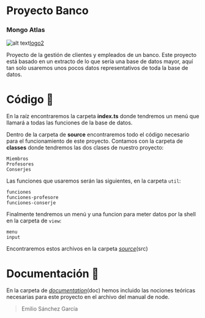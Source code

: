 # Proyecto Banco
### Mongo Atlas

![alt text][logo1][logo2][logo3]

[logo1]: https://imgr.search.brave.com/LQX0cwX7D_PUqrL82ylNVYwCWHvzxskM8YliBOdoqmA/fit/300/300/ce/1/aHR0cHM6Ly9odW1h/bmNvZGVycy1mb3Jt/YXRpb25zLnMzLmFt/YXpvbmF3cy5jb20v/dXBsb2Fkcy9jb3Vy/c2UvbG9nby8yMi9m/b3JtYXRpb24tbW9u/Z29kYi5wbmc
[logo2]: https://imgr.search.brave.com/ehh7zpP11ttmGQytg8jzQ6TeWHqVIQI0lPnRsq5B7HU/fit/180/200/ce/1/aHR0cHM6Ly93d3cu/bm9kZWpzLXR5cGVz/Y3JpcHQtYXBpLmNv/bS9jdXJzby1ncmF0/aXMvdHMucG5n
[logo3]: https://imgr.search.brave.com/-QVTmC4wnNZXNLetXKutpva-0J2HgnxRCmUHdAlCZuk/fit/1200/1200/ce/1/aHR0cHM6Ly9jZG4u/ZnJlZWJpZXN1cHBs/eS5jb20vbG9nb3Mv/bGFyZ2UvMngvbm9k/ZWpzLWljb24tbG9n/by1wbmctdHJhbnNw/YXJlbnQucG5n


Proyecto de la gestión de clientes y empleados de un banco. Este proyecto está basado en un extracto de lo que sería una base de datos mayor, aquí tan solo usaremos unos pocos datos representativos de toda la base de datos.

# Código 🔎

En la raíz encontraremos la carpeta **index.ts** donde tendremos un menú que llamará a todas las funciones de la base de datos.

Dentro de la carpeta de **source** encontraremos todo el código necesario para el funcionamiento de este proyecto.
Contamos con la carpeta de **classes** donde tendremos las dos clases de nuestro proyecto: 
```
Miembros
Profesores
Conserjes
```

Las funciones que usaremos serán las siguientes, en la carpeta `util`:
```
funciones
funciones-profesore
funciones-conserje
```

Finalmente tendremos un menú y una funcion para meter datos por la shell en la carpeta de `view`:
```
menu
input
```

Encontraremos estos archivos en la carpeta *[source](https://github.com/SanchezGarciaEmilio/20211024_clases-typescript/tree/main/src)*(src)


# Documentación 📝

En la carpeta de *[documentation](https://github.com/SanchezGarciaEmilio/20211024_clases-typescript/tree/main/doc)*(doc) hemos incluido las nociones teóricas necesarias para este proyecto en el archivo del manual de node.



> Emilio Sánchez García
